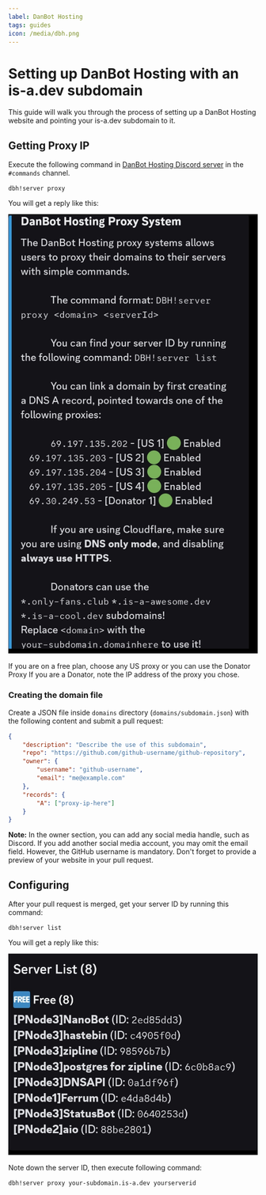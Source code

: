 ```yaml
---
label: DanBot Hosting
tags: guides
icon: /media/dbh.png
---
```


# Setting up DanBot Hosting with an is-a.dev subdomain

This guide will walk you through the process of setting up a DanBot Hosting website and pointing your is-a.dev subdomain to it.

## Getting Proxy IP

Execute the following command in [DanBot Hosting Discord server](https://discord.gg/dbh) in the `#commands` channel.

```
dbh!server proxy
```

You will get a reply like this:

![](../media/dbh_proxy/1.jpg)

If you are on a free plan, choose any US proxy or you can use the Donator Proxy If you are a Donator, note the IP address of the proxy you chose.

### Creating the domain file

Create a JSON file inside `domains` directory (`domains/subdomain.json`) with the following content and submit a pull request:

```json
{
    "description": "Describe the use of this subdomain",
    "repo": "https://github.com/github-username/github-repository",
    "owner": {
        "username": "github-username",
        "email": "me@example.com"
    },
    "records": {
        "A": ["proxy-ip-here"]
    }
}
```

**Note:** In the owner section, you can add any social media handle, such as Discord. If you add another social media account, you may omit the email field. However, the GitHub username is mandatory. Don't forget to provide a preview of your website in your pull request.

## Configuring

After your pull request is merged, get your server ID by running this command:

```
dbh!server list
```

You will get a reply like this:

![](../media/dbh_proxy/2.jpg)

Note down the server ID, then execute following command:

```
dbh!server proxy your-subdomain.is-a.dev yourserverid
```
